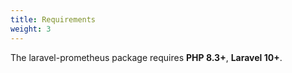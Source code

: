 ```yaml
---
title: Requirements
weight: 3
---
```


The laravel-prometheus package requires **PHP 8.3+**,  **Laravel 10+**.
